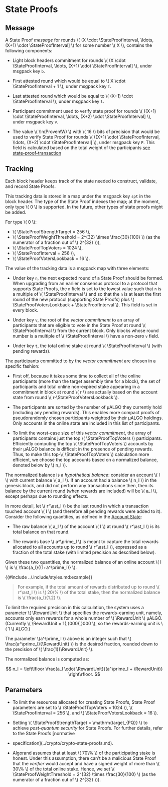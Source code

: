 $$
\newcommand \Proven {\mathrm{Proven}}
\newcommand \W {\mathrm{Weight}}
\newcommand \StateProof {\mathrm{SP}}
\newcommand \StateProofInterval {\delta_\StateProof}
\newcommand \StateProofVotersLookback {\delta_{\StateProof,b}}
\newcommand \StateProofTopVoters {N_\StateProof}
\newcommand \StateProofStrengthTarget {KQ_\StateProof}
\newcommand \StateProofWeightThreshold {f_\StateProof}
\newcommand \RewardUnit {U_r}
$$


# State Proofs

## Message

A State Proof _message_ for rounds \\( (X \cdot \StateProofInterval, \ldots, (X+1) \cdot \StateProofInterval] \\)
for some number \\( X \\), contains the following components:

- Light block headers commitment for rounds \\( (X \cdot \StateProofInterval, \ldots, (X+1) \cdot \StateProofInterval] \\),
under msgpack key `b`.

- First attested round which would be equal to \\( X \cdot \StateProofInterval + 1 \\),
under msgpack key `f`. 

- Last attested round which would be equal to \\( (X+1) \cdot \StateProofInterval \\),
under msgpack key `l`. 

- Participant commitment used to verify state proof for rounds \\( ((X+1) \cdot \StateProofInterval, \ldots, (X+2) \cdot \StateProofInterval] \\),
under msgpack key `v`. 

- The value \\( \ln(Proven\W) \\) with \\( 16 \\) bits of precision that would be
used to verify State Proof for rounds \\( ((X+1) \cdot \StateProofInterval, \ldots, (X+2) \cdot \StateProofInterval] \\),
under msgpack key `P`. This field is calculated based on the total weight of the
participants [see state-proof-transaction](#state-proof-transaction) 

## Tracking

Each block header keeps track of the state needed to construct, validate, and record
State Proofs.

This tracking data is stored in a map under the msgpack key `spt` in the block header.
The type of the State Proof indexes the map; at the moment, only type \\( 0 \\)
is supported. In the future, other types of state proofs might be added.

For type \\( 0 \\):

- \\( \StateProofStrengthTarget = 256 \\),
- \\( \StateProofWeightThreshold = 2^{32} \times \frac{30}{100} \\) (as the numerator of a fraction out of \\( 2^{32} \\)),
- \\( \StateProofTopVoters = 1024 \\),
- \\( \StateProofInterval = 256 \\),
- \\( \StateProofVotersLookback = 16 \\).

The value of the tracking data is a msgpack map with three elements:

- Under key `n`, the next expected round of a State Proof should be formed. When
upgrading from an earlier consensus protocol to a protocol that supports State Proofs,
the `n` field is set to the lowest value such that `n` is a multiple of \\( \StateProofInterval \\)
and so that the `n` is at least the first round of the new protocol (supporting State Proofs)
plus \\( \StateProofVotersLookback + \StateProofInterval \\). This field is set in
every block.

- Under key `v`, the root of the _vector commitment_ to an array of participants
that are eligible to vote in the State Proof at round \\( \StateProofInterval \\)
from the current block. Only blocks whose round number is a multiple of \\( \StateProofInterval \\)
have a non-zero `v` field.

- Under key `t`, the total online stake at round \\( \StateProofInterval \\) (with
pending rewards).

The participants committed to by the _vector commitment_ are chosen in a specific
fashion:

- First off, because it takes some time to collect all of the online participants
(more than the target assembly time for a block), the set of participants and total
online non-expired stake appearing in a commitment in block at round \\( r \\) are
actually based on the account state from round \\( r-\StateProofVotersLookback \\).

- The participants are sorted by the number of μALGO they currently hold (including
any pending rewards). This enables more compact proofs of pseudorandomly chosen participants
weighted by their μALGO holdings. Only accounts in the online state are included
in this list of participants.

- To limit the worst-case size of this _vector commitment_, the array of participants
contains just the top \\( \StateProofTopVoters \\) participants. Efficiently computing
the top \\( \StateProofTopVoters \\) accounts by their μALGO balance is difficult
in the presence of pending rewards. Thus, to make this top-\\( \StateProofTopVoters \\)
calculation more efficient, we choose the top accounts based on a normalized balance,
denoted below by \\( n_I \\). 

The normalized balance is a _hypothetical balance_: consider an account \\( I \\)
with current balance \\( a_I \\). If an account had a balance \\( n_I \\) in the
genesis block, and did not perform any transactions since then, then its balance
by the current round (when rewards are included) will be \\( a_I \\), except perhaps
due to rounding effects.

In more detail, let \\( r^\ast_I \\) be the last round in which a transaction touched
account \\( I \\) (and therefore all pending rewards were added to it). Consider
the following quantities, as defined in the [Account State](./ledger-account-state.md):
  
- The raw balance \\( a_I \\) of the account \\( I \\) at round \\( r^\ast_I \\)
is its total balance on that round.

- The rewards base \\( a^\prime_I \\) is meant to capture the total rewards allocated
to all accounts up to round \\( r^\ast_I \\), expressed as a fraction of the total
stake (with limited precision as described below).

Given these two quantities, the normalized balance of an online account \\( I \\)
is \\( \frac{a_I}{(1+a^\prime_I)} \\).

{{#include ../.include/styles.md:example}}
> For example, if the total amount of rewards distributed up to round \\( r^\ast_I \\)
> is \\( 20\\% \\) of the total stake, then the normalized balance is \\( \frac{a_I}{1.2} \\).

To limit the required precision in this calculation, the system uses a parameter
\\( \RewardUnit \\) that specifies the rewards-earning unit, namely, accounts only
earn rewards for a whole number of \\( \RewardUnit \\) μALGO. (Currently \\( \RewardUnit = 1{,}000{,}000 \\),
so the rewards-earning unit is \\( 1 \\) ALGO.)

The parameter \\(a^\prime_I \\) above is an integer such that \\( \frac{a^\prime_I}{\RewardUnit} \\)
is the desired fraction, rounded down to the precision of \\( \frac{1}{\RewardUnit} \\).

The normalized balance is computed as:

$$
n_I = \left\lfloor \frac{a_I \cdot \RewardUnit}{(a^\prime_I + \RewardUnit)} \right\rfloor.
$$

## Parameters

- To limit the resources allocated for creating State Proofs, State Proof parameters
are set to \\( \StateProofTopVoters = 1024 \\),  \\( \StateProofInterval = 256 \\),
and \\( \StateProofVotersLookback = 16 \\).

- Setting \\( \StateProofStrengthTarget = \mathrm{target_{PQ}} \\) to achieve _post-quantum
security_ for State Proofs. For further details, refer to the State Proofs [normative
- specification](../crypto/crypto-state-proofs.md).

- Algorand assumes that at least \\( 70\\% \\) of the participating stake is honest.
Under this assumption, there can’t be a malicious State Proof that the _verifier_
would accept and have a signed weight of more than \\( 30\\% \\) of the total online
stake. Hence, we set \\( \StateProofWeightThreshold = 2^{32} \times \frac{30}{100} \\)
(as the numerator of a fraction out of \\( 2^{32} \\)).